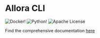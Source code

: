 # Allora CLI

![Docker!](https://img.shields.io/badge/Docker-2CA5E0?style=for-the-badge&logo=docker&logoColor=white)
![Python!](https://img.shields.io/badge/Python-FFD43B?style=for-the-badge&logo=python&logoColor=blue)
![Apache License](https://img.shields.io/badge/Apache%20License-D22128?style=for-the-badge&logo=Apache&logoColor=white)

Find the comprehensive documentation [here](<https://docs.allora.network/docs/how-to-build-and-deploy-inference-worker#building-a-worker-node-with-the-allora-wkr-cli>)
